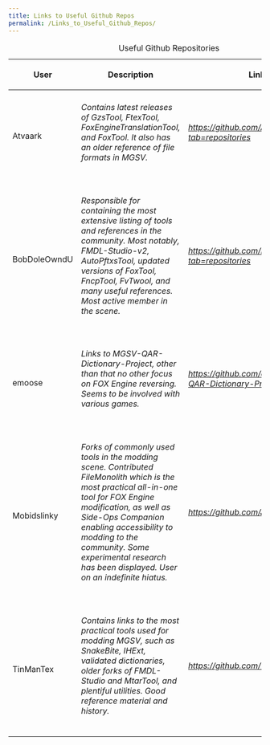 ```yaml
---
title: Links to Useful Github Repos
permalink: /Links_to_Useful_Github_Repos/
---
```


<table>
<caption>Useful Github Repositories</caption>
<thead>
<tr class="header">
<th><p>User</p></th>
<th><p>Description</p></th>
<th><p>Link</p></th>
</tr>
</thead>
<tbody>
<tr class="odd">
<td><p>Atvaark</p></td>
<td><h6 id="contains_latest_releases_of_gzstool_ftextool_foxenginetranslationtool_and_foxtool._it_also_has_an_older_reference_of_file_formats_in_mgsv.">Contains latest releases of GzsTool, FtexTool, FoxEngineTranslationTool, and FoxTool. It also has an older reference of file formats in MGSV.</h6></td>
<td><h6 id="httpsgithub.comatvaarktabrepositories"><a href="https://github.com/Atvaark?tab=repositories">https://github.com/Atvaark?tab=repositories</a></h6></td>
</tr>
<tr class="even">
<td><p>BobDoleOwndU</p></td>
<td><h6 id="responsible_for_containing_the_most_extensive_listing_of_tools_and_references_in_the_community._most_notably_fmdl_studio_v2_autopftxstool_updated_versions_of_foxtool_fncptool_fvtwool_and_many_useful_references._most_active_member_in_the_scene.">Responsible for containing the most extensive listing of tools and references in the community. Most notably, FMDL-Studio-v2, AutoPftxsTool, updated versions of FoxTool, FncpTool, FvTwool, and many useful references. Most active member in the scene.</h6></td>
<td><h6 id="httpsgithub.combobdoleowndutabrepositories"><a href="https://github.com/BobDoleOwndU?tab=repositories">https://github.com/BobDoleOwndU?tab=repositories</a></h6></td>
</tr>
<tr class="odd">
<td><p>emoose</p></td>
<td><h6 id="links_to_mgsv_qar_dictionary_project_other_than_that_no_other_focus_on_fox_engine_reversing._seems_to_be_involved_with_various_games.">Links to MGSV-QAR-Dictionary-Project, other than that no other focus on FOX Engine reversing. Seems to be involved with various games.</h6></td>
<td><h6 id="httpsgithub.comemoosemgsv_qar_dictionary_project"><a href="https://github.com/emoose/MGSV-QAR-Dictionary-Project">https://github.com/emoose/MGSV-QAR-Dictionary-Project</a></h6></td>
</tr>
<tr class="even">
<td><p>Mobidslinky</p></td>
<td><h6 id="forks_of_commonly_used_tools_in_the_modding_scene._contributed_filemonolith_which_is_the_most_practical_all_in_one_tool_for_fox_engine_modification_as_well_as_side_ops_companion_enabling_accessibility_to_modding_to_the_community._some_experimental_research_has_been_displayed._user_on_an_indefinite_hiatus.">Forks of commonly used tools in the modding scene. Contributed FileMonolith which is the most practical all-in-one tool for FOX Engine modification, as well as Side-Ops Companion enabling accessibility to modding to the community. Some experimental research has been displayed. User on an indefinite hiatus.</h6></td>
<td><h6 id="httpsgithub.comjosephzoeller"><a href="https://github.com/JosephZoeller">https://github.com/JosephZoeller</a></h6></td>
</tr>
<tr class="odd">
<td><p>TinManTex</p></td>
<td><h6 id="contains_links_to_the_most_practical_tools_used_for_modding_mgsv_such_as_snakebite_ihext_validated_dictionaries_older_forks_of_fmdl_studio_and_mtartool_and_plentiful_utilities._good_reference_material_and_history.">Contains links to the most practical tools used for modding MGSV, such as SnakeBite, IHExt, validated dictionaries, older forks of FMDL-Studio and MtarTool, and plentiful utilities. Good reference material and history.</h6></td>
<td><h6 id="httpsgithub.comtinmantex"><a href="https://github.com/TinManTex">https://github.com/TinManTex</a></h6></td>
</tr>
</tbody>
</table>